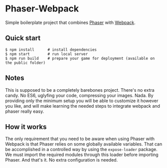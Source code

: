 # Phaser-Webpack

Simple boilerplate project that combines [Phaser](http://phaser.io) with [Webpack](http://webpack.github.io).

## Quick start

```
$ npm install      # install dependencies
$ npm start        # run local server
$ npm run build    # prepare your game for deployment (available on the public folder)
```

## Notes

This is supposed to be a completely barebones project.
There's no extra candy. No ES6, uglyfing your code, compressing your images. Nada.
By providing only the minimum setup you will be able to customize it however you like,
and will make learning the needed steps to integrate webpack and phaser really easy.

## How it works

The only requirement that you need to be aware when using Phaser with Webpack is that Phaser relies on some globally available variables. That can be accomplished in a controlled way by using the `expose-loader` package. We must import the required modules through this loader before importing Phaser. And that's it. No extra configuration is needed.
